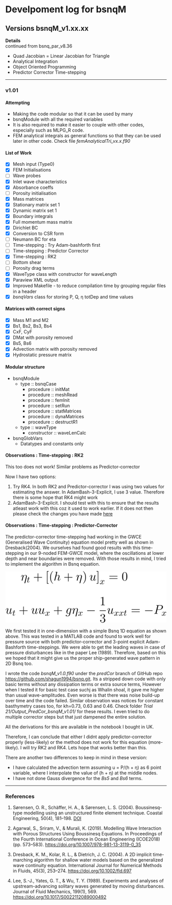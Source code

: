 # Develpoment log for bsnqM

## Versions bsnqM_v1.xx.xx

**Details**  
continued from bsnq\_par\_v8.36

- Quad Jacobian = Linear Jacobian for Triangle
- Analytical Integration
- Object Oriented Programming
- Predictor Corrector Time-stepping

-----------------------------------------------

### v1.01

#### Attempting
- Making the code modular so that it can be used by many
- bsnqModule with all the required variables
- It is also required to make it easier to couple with other codes, especially such as MLPG\_R code.
- FEM analytical integrals as general functions so that they can be used later in other code. Check file *femAnalyticalTri_vx.x.f90*

#### List of Work
- [x] Mesh input (Type0)
- [x] FEM Initialisations
- [ ] Wave probes
- [x] Inlet wave characteristics
- [x] Absorbance coeffs
- [ ] Porosity initialisation
- [x] Mass matrices
- [x] Stationary matrix set 1
- [x] Dynamic matrix set 1
- [x] Boundary integrals
- [x] Full momentum mass matrix
- [x] Dirichlet BC
- [x] Conversion to CSR form
- [ ] Neumann BC for eta
- [ ] Time-stepping : Try Adam-bashforth first
- [ ] Time-stepping : Predictor Corrector
- [x] Time-stepping : RK2
- [ ] Bottom shear 
- [ ] Porosity drag terms
- [x] WaveType class with constructor for waveLength
- [x] Paraview XML output
- [x] Improved Makefile - to reduce compilation time by grouping regular files in a header
- [x] *bsnqVars* class for storing P, Q, &eta; totDep and time values

#### Matrices with correct signs
- [x] Mass M1 and M2
- [x] Bs1, Bs2, Bs3, Bs4
- [x] CxF, CyF
- [x] DMat with porosity removed
- [x] Bs5, Bs6
- [x] Advection matrix with porosity removed
- [x] Hydrostatic pressure matrix

#### Modular structure
- bsnqModule
  - type :: bsnqCase
    - procedure ::  initMat
    - procedure ::  meshRead
    - procedure ::  femInit
    - procedure ::  setRun
    - procedure ::  statMatrices
    - procedure ::  dynaMatrices
    - procedure ::  destructR1
  - type :: waveType
    - constructor :: waveLenCalc
- bsnqGlobVars  
  - Datatypes and constants only

#### Observations : Time-stepping : RK2
This too does not work! Similar problems as Predictor-corrector

Now I have two options:  
1. Try RK4. In both RK2 and Predictor-corrector I was using two values for estimating the answer. In AdamBash-3-Explicit, I use 3 value. Therefore there is some hope that RK4 might work
1. AdamBash-3-Explicit. I should test with this to ensure that the results atleast work with this coz it used to work earlier. If it does not then please check the changes you have made [here](#predCorNote1)

#### Observations : Time-stepping : Predictor-Corrector
The predictor-corrector time-stepping had working in the GWCE (Generalised Wave Continuity) equation model pretty well as shown in Dresback(2004). We ourselves had found good results with this time-stepping in our 9-noded FEM-GWCE model, where the oscillations at lower depth and near boundaries were removed. With those results in mind, I tried to implement the algorithm in Bsnq equation. 

<p> <img align="centre" src="./bsnq1d_eqn.svg"> </p>

We first tested it in one-dimension with a simple Bsnq 1D equation as shown above. This was tested in a MATLAB code and found to work well for pressure source with both predictor-corrector and 3-point explicit Adam-Bashforth time-steppings. We were able to get the leading waves in case of pressure disturbances like in the paper Lee (1989). Therefore, based on this we hoped that it might give us the proper ship-generated wave pattern in 2D Bsnq too.

I wrote the code *bsnqM_v1.0.f90* under the *predCor* branch of GitHub repo <https://github.com/shagun1994/bsnq.git>. Its a stripped down code with only basic terms without any dissipation terms or extra source terms, However when I tested it for basic test case suchj as Whalin shoal, it gave me higher than usual wave-amplitudes. Even worse is that there was noise build-up over time and the code failed. Similar observation was notices for constant basthymetry cases too, for kh=0.73, 0.63 and 0.46. Check folder *Trial 21/Output_PredCor_bsnqM_v1.01/* for these results. I even tried to do multiple corrector steps but that just dampened the entire solution.

All the derivations for this are available in the notebook I bought in UK.

Therefore, I can conclude that either I didnt apply predictor-corrector properly (less-likely) or the method does not work for this equation (more-likely). I will try RK2 and RK4. Lets hope that works better than this.

<a name="predCorNote1"/>
There are another two differences to keep in mind in these version:  

- I have calculated the advection term assuming u = P/(h + &eta;) as 6 point variable, where I interpolate the value of (h + &eta;) at the middle nodes.
- I have not done Gauss divergence for the *Bs5* and *Bs6* terms.

-----------------------------------------------

### References
1. Sørensen, O. R., Schäffer, H. A., & Sørensen, L. S. (2004). Boussinesq-type modelling using an unstructured finite element technique. Coastal Engineering, 50(4), 181–198. [DOI](https://doi.org/10.1016/j.coastaleng.2003.10.005)

1. Agarwal, S., Sriram, V., & Murali, K. (2019). Modelling Wave Interaction with Porous Structures Using Boussinesq Equations. In Proceedings of the Fourth International Conference in Ocean Engineering (ICOE2018) (pp. 573–583). <https://doi.org/10.1007/978-981-13-3119-0_35>

1. Dresback, K. M., Kolar, R. L., & Dietrich, J. C. (2004). A 2D implicit time-marching algorithm for shallow water models based on the generalized wave continuity equation. International Journal for Numerical Methods in Fluids, 45(3), 253–274. https://doi.org/10.1002/fld.697

1. Lee, S.-J., Yates, G. T., & Wu, T. Y. (1989). Experiments and analyses of upstream-advancing solitary waves generated by moving disturbances. Journal of Fluid Mechanics, 199(1), 569. https://doi.org/10.1017/S0022112089000492

